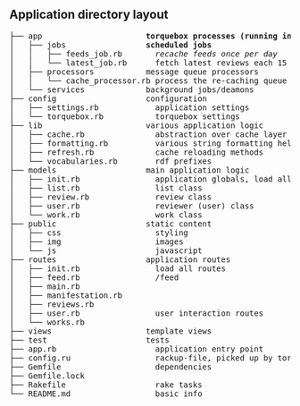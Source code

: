 ## Application directory layout
<pre>
├── app                      <b>torquebox processes (running indepedently)</b>
│   ├── jobs                 <strong>scheduled jobs</strong>
│   │   ├── feeds_job.rb       <em>recache feeds once per day</em>
│   │   └── latest_job.rb      fetch latest reviews each 15 min
│   ├── processors           message queue processors
│   │   └── cache_processor.rb process the re-caching queue
│   └── services             background jobs/deamons
├── config                   configuration
│   ├── settings.rb            application settings
│   └── torquebox.rb           torquebox settings
├── lib                      various application logic
│   ├── cache.rb               abstraction over cache layer
│   ├── formatting.rb          various string formatting helpers
│   ├── refresh.rb             cache reloading methods
│   └── vocabularies.rb        rdf prefixes
├── models                   main application logic
│   ├── init.rb                application globals, load all models
│   ├── list.rb                list class
│   ├── review.rb              review class
│   ├── user.rb                reviewer (user) class
│   └── work.rb                work class
├── public                   static content
│   ├── css                    styling
│   ├── img                    images
│   └── js                     javascript
├── routes                   application routes
│   ├── init.rb                load all routes
│   ├── feed.rb                /feed
│   ├── main.rb
│   ├── manifestation.rb
│   ├── reviews.rb
│   ├── user.rb                user interaction routes
│   └── works.rb
├── views                    template views
├── test                     tests
├── app.rb                     application entry point
├── config.ru                  rackup-file, picked up by torquebox server
├── Gemfile                    dependencies
├── Gemfile.lock
├── Rakefile                   rake tasks
└── README.md                  basic info
</pre>